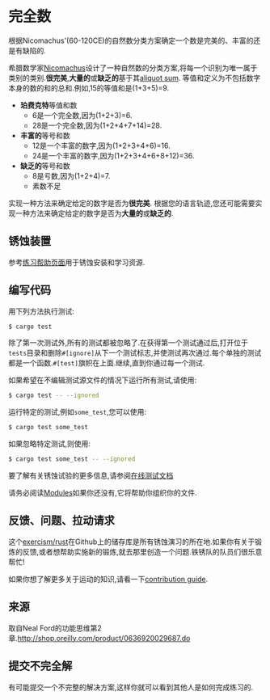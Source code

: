 # 完全数

根据Nicomachus'(60-120CE)的自然数分类方案确定一个数是完美的、丰富的还是有缺陷的.

希腊数学家[Nicomachus](https://en.wikipedia.org/wiki/Nicomachus)设计了一种自然数的分类方案,将每一个识别为唯一属于类别的类别.**很完美**,**大量的**或**缺乏的**基于其[aliquot sum](https://en.wikipedia.org/wiki/Aliquot_sum). 等值和定义为不包括数字本身的数的和的总和.例如,15的等值和是(1+3+5)=9.

-   **珀费克特**等值和数
    -   6是一个完全数,因为(1+2+3)=6.
    -   28是一个完全数,因为(1+2+4+7+14)=28.
-   **丰富的**等号和数
    -   12是一个丰富的数字,因为(1+2+3+4+6)=16.
    -   24是一个丰富的数字,因为(1+2+3+4+6+8+12)=36.
-   **缺乏的**等号和数
    -   8是亏数,因为(1+2+4)=7.
    -   素数不足

实现一种方法来确定给定的数字是否为**很完美**. 根据您的语言轨迹,您还可能需要实现一种方法来确定给定的数字是否为**大量的**或**缺乏的**.

## 锈蚀装置

参考[练习帮助页面][help-page]用于锈蚀安装和学习资源.

## 编写代码

用下列方法执行测试:

```bash
$ cargo test
```

除了第一次测试外,所有的测试都被忽略了.在获得第一个测试通过后,打开位于`tests`目录和删除`#[ignore]`从下一个测试标志,并使测试再次通过.每个单独的测试都是一个函数.`#[test]`旗帜在上面.继续,直到你通过每一个测试.

如果希望在不编辑测试源文件的情况下运行所有测试,请使用:

```bash
$ cargo test -- --ignored
```

运行特定的测试,例如`some_test`,您可以使用:

```bash
$ cargo test some_test
```

如果忽略特定测试,则使用:

```bash
$ cargo test some_test -- --ignored
```

要了解有关锈蚀试验的更多信息,请参阅[在线测试文档][rust-tests]

请务必阅读[Modules](https://doc.rust-lang.org/book/2018-edition/ch07-00-modules.html)如果你还没有,它将帮助你组织你的文件.

## 反馈、问题、拉动请求

这个[exercism/rust](https://github.com/exercism/rust)在Github上的储存库是所有锈蚀演习的所在地.如果你有关于锻炼的反馈,或者想帮助实施新的锻炼,就去那里创造一个问题.铁锈队的队员们很乐意帮忙!

如果你想了解更多关于运动的知识,请看一下[contribution guide](https://github.com/exercism/docs/blob/master/contributing-to-language-tracks/README.md).

[help-page]: https://exercism.io/tracks/rust/learning

[modules]: https://doc.rust-lang.org/book/2018-edition/ch07-00-modules.html

[cargo]: https://doc.rust-lang.org/book/2018-edition/ch14-00-more-about-cargo.html

[rust-tests]: https://doc.rust-lang.org/book/2018-edition/ch11-02-running-tests.html

## 来源

取自Neal Ford的功能思维第2章.<http://shop.oreilly.com/product/0636920029687.do>

## 提交不完全解

有可能提交一个不完整的解决方案,这样你就可以看到其他人是如何完成练习的.
